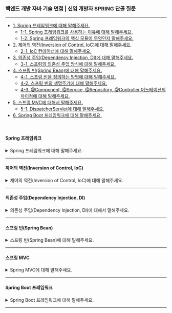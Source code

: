 ### 백엔드 개발 자바 기술 면접 | 신입 개발자 SPRING 단골 질문

---

- [1. Spring 프레임워크에 대해 말해주세요.](#spring-프레임워크)
    - [1-1. Spring 프레임워크를 사용하는 이유에 대해 말해주세요.]()
    - [1-2. Spring 프레임워크의 핵심 모듈이 무엇인지 말해주세요.]()
- [2. 제어의 역전(Inversion of Control, IoC)에 대해 말해주세요.](#제어의-역전inversion-of-control-ioc)
    - [2-1. IoC 컨테이너에 대해 말해주세요.]()
- [3. 의존성 주입(Dependency Injection, DI)에 대해 말해주세요.](#의존성-주입dependency-injection-di)
    - [3-1. 스프링의 의존성 주입 방식에 대해 말해주세요.]()
- [4. 스프링 빈(Spring Bean)에 대해 말해주세요.](#스프링-빈spring-bean)
    - [4-1. 스프링 빈을 정의하는 방법에 대해 말해주세요.]()
    - [4-2. 스프링 빈의 생명주기에 대해 말해주세요.]()
    - [4-3. @Component, @Service, @Repository, @Controller 어노테이션의 차이점에 대해 말해주세요.]()
- [5. 스프링 MVC에 대해서 말해주세요.](#스프링-mvc)
    - [5-1. DispatcherServlet에 대해 말해주세요.]()
- [6. Spring Boot 프레임워크에 대해 말해주세요.](#spring-boot-프레임워크)

<br>

#### Spring 프레임워크

<details>
<summary>Spring 프레임워크에 대해 말해주세요.</summary>

- **자바 기반의 엔터프라이즈 애플리케이션을 개발하기 위한 강력한 프레임워크**이다.
- IoC, DI, AOP 등 **다양한 기능을 제공**하여 개발자가 더 쉽게 유지보수 가능한 애플리케이션을 만들도록 돕는다.
    - 스프링은 특히 웹 애플리케이션, RESTful 서비스, 배치 처리 등 다양한 용도로 사용된다.

<details>
<summary>⁉️ Spring 프레임워크를 사용하는 이유에 대해 말해주세요.</summary>

- **IoC 및 DI**를 사용한 객체 관리의 수월함과 코드의 결합도가 감소한다.
- **모듈화 및 재사용성**으로 필요한 기능만 선택하여 사용할 수 있는 유연성이 있다.
- **AOP**를 사용하여 코드의 중복을 줄이고 가독성을 향상시킨다.
- 웹 애플리케이션 구축을 위해 **스프링 MVC 프레임워크**를 지원한다.
- Hibernate, JPA, EJB 등 다양한 기술과 쉽게 **통합**된다.

</details>

<br>

<details>
<summary>⁉️ Spring 프레임워크의 핵심 모듈이 무엇인지 말해주세요.</summary>

1. **Spring Core**: 제어의 역전(IoC)과 의존성 주입(DI) 기능을 제공한다.
2. **Spring AOP**: 관점 지향 프로그래밍을 제공한다.
3. **Spring ORM**: Hibernate, JPA 등 ORM 프레임워크와의 통합을 제공한다.
4. **Spring DAO**: 데이터베이스 상호작용을 간소화하는 JDBC 추상화 계층을 제공한다.
5. **Spring Context**: 스프링 애플리케이션에 대한 컨텍스트 정보를 제공한다.
6. **Spring Web**: 웹 지향 통합 기능을 제공한다.
7. **Spring MVC**: Model-View-Controller 아키텍처 및 구성 요소를 제공한다.

</details>

</details>

---

#### 제어의 역전(Inversion of Control, IoC)

<details>
<summary>제어의 역전(Inversion of Control, IoC)에 대해 말해주세요.</summary>

- 객체의 생성과 생명 주기를 외부에서 관리하는 원칙이다.
- 이에 개발자는 객체의 구현에 집중하고, IoC를 통해 객체의 관리와 의존성 주입을 외부에 맡긴다.

> 일반적으로 객체가 자신의 의존성을 스스로 생성하는 것과 반대되는 개념이다.

<details>
<summary>⁉️ IoC 컨테이너에 대해 말해주세요.</summary>

- IoC 원칙을 구현하는 스프링 프레임워크의 핵심 컴포넌트이다.
- 스프링 빈(Bean)의 생성, 의존성 주입, 생명 주기 관리 등을 담당한다.
- 스프링의 ApplicationContext와 BeanFactory가 대표적인 IoC 컨테이너이다.

> IoC 원칙을 실제로 구현하는 구체적인 시스템이나 도구이다. IoC를 적용하여 객체를 관리하는 역할을 한다.

</details>

</details>

---

#### 의존성 주입(Dependency Injection, DI)

<details>
<summary>의존성 주입(Dependency Injection, DI)에 대해서 말해주세요.</summary>

- 의존성 주입은 **객체 간의 의존성을 외부에서 주입해주는 기법**이다.
- 이를 통해 **느슨한 결합 코드를 작성**할 수 있으며, 테스트 용이성을 높일 수 있다.

<details>
<summary>⁉️ 스프링의 의존성 주입 방식에 대해 말해주세요.</summary>

- **생성자 주입(Constructor Injection)**: 의존성을 클래스의 생성자를 통해 주입하는 방식이다.
- **세터 주입(Setter Injection)**: 클래스의 세터 메서드를 통해 의존성을 주입하는 방식이다.
- **필드 주입(Field Injection)**: 클래스의 필드에 직접 의존성을 주입하는 방식이다.

> 생성자 주입 방식이 가장 권장되는 방법으로, 필수적인 의존성을 명시적으로 제공하며 불변성을 제공한다.

</details>

</details>

---

#### 스프링 빈(Spring Bean)

<details>
<summary>스프링 빈(Spring Bean)에 대해 말해주세요.</summary>

- 스프링 빈은 **IoC 컨테이너에 의해 인스턴스화되며, 생성 및 관리되는 객체**이다.
- 스프링 빈은 스프링 애플리케이션의 구성 요소이며, 스프링 설정 파일에 정의되거나 @Componet, @Service 등의 어노테이션으로 표시된다.

<details>
<summary>⁉️ 스프링 빈을 정의하는 방법에 대해 말해주세요.</summary>

- **스프링 빈 정의: XML 설정 방식**

```xml

<beans xmlns="http://www.springframework.org/schema/beans"
       xmlns:xsi="http://www.w3.org/2001/XMLSchema-instance"
       xsi:schemaLocation="http://www.springframework.org/schema/beans 
       http://www.springframework.org/schema/beans/spring-beans.xsd">

  <bean id="myService" class="com.example.MyService"/>
</beans>
```

- **스프링 빈 정의: 자바 기반 설정 방식**

```java

@Configuration
public class AppConfig {

	@Bean
	public MyBean myBean() {
		return new MyBean();
	}
}
```

- **스프링 빈 정의: 자바 어노테이션 설정 방식**

```java

@Component
public class MyBean {
}
```

</details>

<br>

<details>
<summary>⁉️ 스프링 빈의 생명주기에 대해 말해주세요.</summary>

- **빈 생성(Instantiation)**: 스프링 IoC 컨테이너는 빈의 정의를 바탕으로 빈 객체를 생성한다. 이 단계에서 기본 생성자가 호출된다.
- **의존성 주입(Dependency Injection)**: 빈이 생성된 후, IoC 컨테이너는 해당 빈의 의존성을 주입한다. 이 과정은 생성자, 세터, 필드 주입 등의 방식으로 이루어질 수 있다.
- **초기화(Initialization)**: 빈이 의존성을 주입받은 후, 초기화 과정이 시작된다. @PostConstruct, init-method 속성
- **사용(Usage)**: 빈이 생성되고 초기화된 후, 애플리케이션에서 사용된다. 이 시점에서 빈은 의존성을 가지고 있으며, 필요한 작업을 수행한다.
- **소멸(Destruction)**: 애플리케이션이 종료되거나 빈이 더 이상 필요하지 않을 때, 빈의 소멸 과정이 시작된다. @PreDestroy, destroy-method 속성

> IoC 컨테이너는 스프링 빈의 생명 주기인 빈 생성 -> 의존성 주입 -> 초기화 -> 사용 -> 소멸 과정을 관리하여 빈의 생명 주기를 효율적으로 처리한다.

</details>

<br>

<details>
<summary>⁉️ @Component, @Service, @Repository, @Controller 어노테이션의 차이점에 대해 말해주세요.</summary>

- **@Componet**: 일반적인 스프링 빈을 정의할 때 사용한다. 특별한 역할이 없고, 특정한 목적에 맞지 않는 일반적인 컴포넌트를 나타낸다.
- **@Service**: 서비스 계층의 빈을 정의할 때 사용한다. 비즈니스 로직이 포함된 서비스 클래스를 나타내며, 주로 데이터 처리와 관련된 로직을 수행한다.
- **@Repository**: 데이터 접근 계층의 빈을 정의할 때 사용한다. 데이터베이스와의 상호작용을 처리하는 클래스에 사용된다.
- **@Controller**: 웹 애플리케이션의 컨트롤러를 정의할 때 사용한다. HTTP 요청을 처리하고, 사용자에게 응답을 반환하는 역할을 한다. 주로 MVC 패턴에서 사용된다.

</details>

</details>

---

#### 스프링 MVC

<details>
<summary>Spring MVC에 대해 말해주세요.</summary>

- 스프링 프레임워크의 웹 애플리케이션 개발을 위한 모듈로, MVC(Model-View-Controller) 디자인 패턴을 기반으로 한다.
- 애플리케이션의 비즈니스 로직, 사용자 인터페이스, 입력 처리 등을 분리하여 개발의 효율성과 유지보수성을 보여준다.

> 웹 애플리케이션을 구조적으로 개발할 수 있도록 도와주는 프레임워크로, 클라이언트 요청을 처리하고, 비즈니스 로직과 사용자 인터페이스를 효과적으로 분리한다.

<details>
<summary>⁉️ DispatcherServlet에 대해 말해주세요.</summary>

- 스프링 MVC의 핵심 구성 요소로, 클라이언트의 요청을 처리하는 **프론트 컨트롤러** 역할을 한다.
- 다양한 핸들러, 인터셉터, 뷰 리졸버 등을 설정할 수 있고, 스프링의 IoC 컨트롤러와 통합되어 의존성 주입을 통해 객체를 관리할 수 있다.

> 클라이언트 요청을 처리하는 핵심 컴포넌트로, 요청을 수신하고 적절한 컨트롤러로 전달하며, 최종적으로 클라이언트에게 응답을 반환하는 역할을 한다.

</details>

<details>
<summary>⁉️ 스프링 MVC의 동작 과정에 대해 말해주세요.</summary>

- 클라이언트 요청을 받고, 요청을 적절한 핸들러(컨트롤러)로 전달한다.
- 요청 URL에 따라 적절한 컨트롤러를 찾아 호출한다.
- 컨트롤러는 서비스 레이어를 호출하여 비즈니스 로직을 처리한다.
- 서비스로부터 받은 데이터를 모델에 담아 뷰로 전달한다.
- 뷰를 결정하고 렌더링을 지시한다.

> DispatcherServlet -> Handler Mapping -> Bussiness Logic -> Model -> ViewResolver

</details>

</details>

---

#### Spring Boot 프레임워크

<details>
<summary>Spring Boot 프레임워크에 대해 말해주세요.</summary>

-

<details>
<summary>⁉️ </summary>



</details>

<br>

<details>
<summary>⁉️ </summary>



</details>

</details>

---

